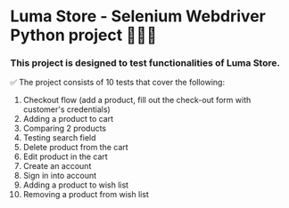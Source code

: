 # Luma Store - Selenium Webdriver Python project 👩🏻‍💻

### This project is designed to test functionalities of Luma Store. 
✅ The project consists of 10 tests that cover the following:
1. Checkout flow (add a product, fill out the check-out form with customer's credentials)
2. Adding a product to cart
3. Comparing 2 products
4. Testing search field
5. Delete product from the cart
6. Edit product in the cart
7. Create an account
8. Sign in into account
9. Adding a product to wish list
10. Removing a product from wish list 
